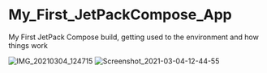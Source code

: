 # My_First_JetPackCompose_App
My First JetPack Compose build, getting used to the environment and how things work

![IMG_20210304_124715](https://user-images.githubusercontent.com/44091450/109965495-e3e6cf80-7ca3-11eb-9a6a-654c04bc1646.jpg)
![Screenshot_2021-03-04-12-44-55](https://user-images.githubusercontent.com/44091450/109965501-e517fc80-7ca3-11eb-88c1-4c18ac37b28a.png)


